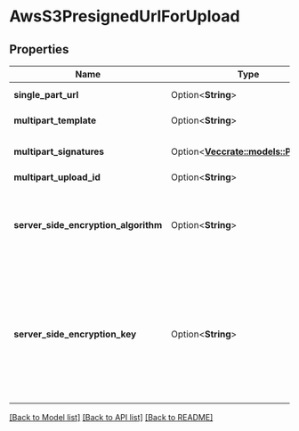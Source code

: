 # AwsS3PresignedUrlForUpload

## Properties

Name | Type | Description | Notes
------------ | ------------- | ------------- | -------------
**single_part_url** | Option<**String**> | A single part presigned url for upload | [optional]
**multipart_template** | Option<**String**> | A url template for multi parts presigned url for upload | [optional]
**multipart_signatures** | Option<[**Vec<crate::models::PartInfo>**](PartInfo.md)> | Multi parts info that needs to be applied to the MultipartTemplate | [optional]
**multipart_upload_id** | Option<**String**> | Multi part upload id | [optional]
**server_side_encryption_algorithm** | Option<**String**> | The server side encryption method used by S3.  This value is used to determine the Amazon S3 header \"x-amz-server-side-encryption\" value.  Possible values: 'AES256' and 'aws:kms'. | [optional]
**server_side_encryption_key** | Option<**String**> | Server-side encryption key that might be associated with the specified server-side encryption algorithm  This value can be the AWS KMS arn key, to be used for the Amazon S3 header \"x-amz-server-side-encryption-aws-kms-key-id\" value  This is only used when ServerSideEncryptionAlgorithm is 'aws:kms' | [optional]

[[Back to Model list]](../README.md#documentation-for-models) [[Back to API list]](../README.md#documentation-for-api-endpoints) [[Back to README]](../README.md)


